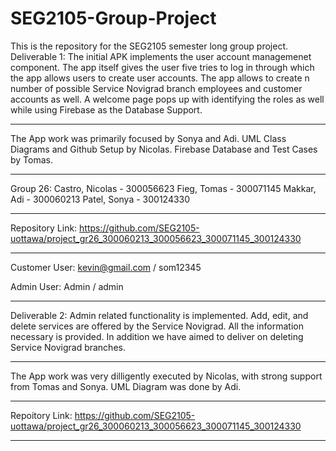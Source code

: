 # SEG2105-Group-Project
This is the repository for the SEG2105 semester long group project.
Deliverable 1: 
The initial APK implements the user account managemenet component.
The app itself gives the user five tries to log in through which the app allows users to create user accounts. 
The app allows to create n number of possible Service Novigrad branch employees and customer accounts as well. 
A welcome page pops up with identifying the roles as well while using Firebase as the Database Support. 

***

The App work was primarily focused by Sonya and Adi. 
UML Class Diagrams and Github Setup by Nicolas. 
Firebase Database and Test Cases by Tomas. 

***

Group 26:
Castro, Nicolas - 300056623
Fieg, Tomas - 300071145
Makkar, Adi - 300060213
Patel, Sonya - 300124330

***
   
Repository Link: https://github.com/SEG2105-uottawa/project_gr26_300060213_300056623_300071145_300124330

***

Customer User: kevin@gmail.com / som12345

Admin User: Admin / admin
***

Deliverable 2:
Admin related functionality is implemented. 
Add, edit, and delete services are offered by the Service Novigrad. 
All the information necessary is provided. 
In addition we have aimed to deliver on deleting Service Novigrad branches. 

*** 

The App work was very dilligently executed by Nicolas, with strong support from Tomas and Sonya. 
UML Diagram was done by Adi. 

***

Repoitory Link: https://github.com/SEG2105-uottawa/project_gr26_300060213_300056623_300071145_300124330

***
